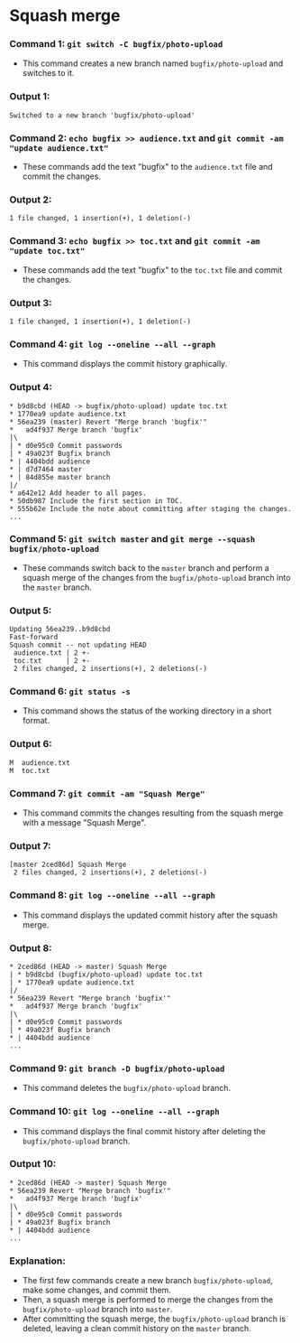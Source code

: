 # Squash merge

### Command 1: `git switch -C bugfix/photo-upload`
- This command creates a new branch named `bugfix/photo-upload` and switches to it.

### Output 1:
```
Switched to a new branch 'bugfix/photo-upload'
```

### Command 2: `echo bugfix >> audience.txt` and `git commit -am "update audience.txt"`
- These commands add the text "bugfix" to the `audience.txt` file and commit the changes.

### Output 2:
```
1 file changed, 1 insertion(+), 1 deletion(-)
```

### Command 3: `echo bugfix >> toc.txt` and `git commit -am "update toc.txt"`
- These commands add the text "bugfix" to the `toc.txt` file and commit the changes.

### Output 3:
```
1 file changed, 1 insertion(+), 1 deletion(-)
```

### Command 4: `git log --oneline --all --graph`
- This command displays the commit history graphically.

### Output 4:
```
* b9d8cbd (HEAD -> bugfix/photo-upload) update toc.txt
* 1770ea9 update audience.txt
* 56ea239 (master) Revert "Merge branch 'bugfix'"     
*   ad4f937 Merge branch 'bugfix'
|\
| * d0e95c0 Commit passwords
| * 49a023f Bugfix branch
* | 4404bdd audience
* | d7d7464 master
* | 84d855e master branch
|/
* a642e12 Add header to all pages.
* 50db987 Include the first section in TOC.
* 555b62e Include the note about committing after staging the changes.
...
```

### Command 5: `git switch master` and `git merge --squash bugfix/photo-upload`
- These commands switch back to the `master` branch and perform a squash merge of the changes from the `bugfix/photo-upload` branch into the `master` branch.

### Output 5:
```
Updating 56ea239..b9d8cbd
Fast-forward
Squash commit -- not updating HEAD
 audience.txt | 2 +-
 toc.txt      | 2 +-
 2 files changed, 2 insertions(+), 2 deletions(-)
```

### Command 6: `git status -s`
- This command shows the status of the working directory in a short format.

### Output 6:
```
M  audience.txt
M  toc.txt     
```

### Command 7: `git commit -am "Squash Merge"`
- This command commits the changes resulting from the squash merge with a message "Squash Merge".

### Output 7:
```
[master 2ced86d] Squash Merge
 2 files changed, 2 insertions(+), 2 deletions(-)
```

### Command 8: `git log --oneline --all --graph`
- This command displays the updated commit history after the squash merge.

### Output 8:
```
* 2ced86d (HEAD -> master) Squash Merge
| * b9d8cbd (bugfix/photo-upload) update toc.txt
| * 1770ea9 update audience.txt
|/
* 56ea239 Revert "Merge branch 'bugfix'"
*   ad4f937 Merge branch 'bugfix'
|\  
| * d0e95c0 Commit passwords
| * 49a023f Bugfix branch
* | 4404bdd audience
...
```

### Command 9: `git branch -D bugfix/photo-upload`
- This command deletes the `bugfix/photo-upload` branch.

### Command 10: `git log --oneline --all --graph`
- This command displays the final commit history after deleting the `bugfix/photo-upload` branch.

### Output 10:
```
* 2ced86d (HEAD -> master) Squash Merge
* 56ea239 Revert "Merge branch 'bugfix'"
*   ad4f937 Merge branch 'bugfix'
|\  
| * d0e95c0 Commit passwords
| * 49a023f Bugfix branch
* | 4404bdd audience
...
```

### Explanation:
- The first few commands create a new branch `bugfix/photo-upload`, make some changes, and commit them.
- Then, a squash merge is performed to merge the changes from the `bugfix/photo-upload` branch into `master`.
- After committing the squash merge, the `bugfix/photo-upload` branch is deleted, leaving a clean commit history on the `master` branch.